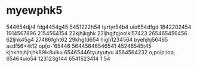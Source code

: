 # myewphk5
544654dj/4
fdg4454g45
5451222h54
tyrtyr54b4
uio654dfgd
1842202454
1914567896
2154564154
22kjhjkghk
23ljhgjfgjoolkl57423
265465456456
62ljhk45g4
27486fght62
29khgfd654
high1234564
byehjhj56465
asdf56+4t12
op[o-'65446
56445646546541
45246545t45
kjhkhhjhjhjhk89ik8uiku
65465446tyutyutyu
4564564232
o;poip;iop;
65464uio54
123123g144
6541523414
1
54
